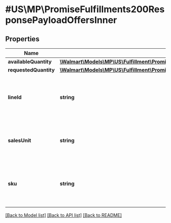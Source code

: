 # #US\MP\PromiseFulfillments200ResponsePayloadOffersInner

## Properties

Name | Type | Description | Notes
------------ | ------------- | ------------- | -------------
**availableQuantity** | [**\Walmart\Models\MP\US\Fulfillment\PromiseFulfillments200ResponsePayloadOffersInnerAvailableQuantity**](PromiseFulfillments200ResponsePayloadOffersInnerAvailableQuantity.md) |  | [optional]
**requestedQuantity** | [**\Walmart\Models\MP\US\Fulfillment\PromiseFulfillmentsRequestPayloadOfferSelectionsInnerOffersInnerRequestedQuantity**](PromiseFulfillmentsRequestPayloadOfferSelectionsInnerOffersInnerRequestedQuantity.md) |  | [optional]
**lineId** | **string** | The identifier (UUID) for each line assigned by seller systems. | [optional]
**salesUnit** | **string** | Sales unit type. Currently supported type : 'EACH' | [optional]
**sku** | **string** | The identifier of the item in seller system (vendor sku). | [optional]


[[Back to Model list]](../) [[Back to API list]](../../Api/US/MP) [[Back to README]](../../README.md)
